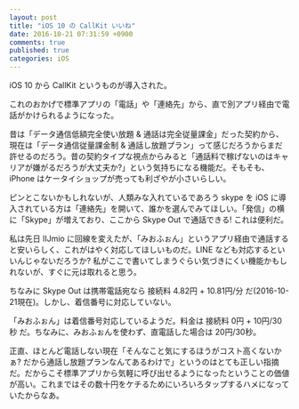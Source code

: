 ```yaml
---
layout: post
title: "iOS 10 の CallKit いいね"
date: 2016-10-21 07:31:59 +0900
comments: true
published: true
categories: iOS
---
```


iOS 10 から CallKit というものが導入された。

これのおかげで標準アプリの「電話」や「連絡先」から、直で別アプリ経由で電話がかけられるようになった。

昔は「データ通信低額完全使い放題 & 通話は完全従量課金」だった契約から、現在は「データ通信従量課金制 & 通話し放題プラン」って感じだろうからまだ許せるのだろう。昔の契約タイプな視点からみると「通話料で稼げないのはキャリアが嫌がるだろうが大丈夫か?」という気持ちになる機能だ。そもそも、iPhone はケータイショップが売っても利ざやが小さいらしい。

ピンとこないかもしれないが、人類みな入れているであろう skype を iOS に導入されている方は「連絡先」を開いて、誰かを選んでみてほしい。「発信」の横に「Skype」が増えており、ここから Skype Out で通話できる! これは便利だ。

私は先日 IIJmio に回線を変えたが、「みおふぉん」というアプリ経由で通話すると安いらしく、これがはやく対応してほしいものだ。LINE なども対応するといいんじゃないだろうか? 私がここで書いてしまうぐらい気づきにくい機能かもしれないが、すぐに元は取れると思う。

ちなみに Skype Out は携帯電話宛なら 接続料 4.82円 + 10.81円/分 だ(2016-10-21現在)。しかし、着信番号に対応していない。

「みおふぉん」は着信番号対応しているようだ。料金は 接続料 0円 + 10円/30秒 だ。ちなみに、みおふぉんを使わず、直電話した場合は 20円/30秒。

正直、ほとんど電話しない現在「そんなこと気にするほうがコスト高くないかぁ? だから通話し放題プランなんてあるわけで」というのはとても正しい指摘だ。だからこそ標準アプリから気軽に呼び出せるようになったということの価値が高い。これまではその数十円をケチるためにいろいろタップするハメになっていたからなあ。
